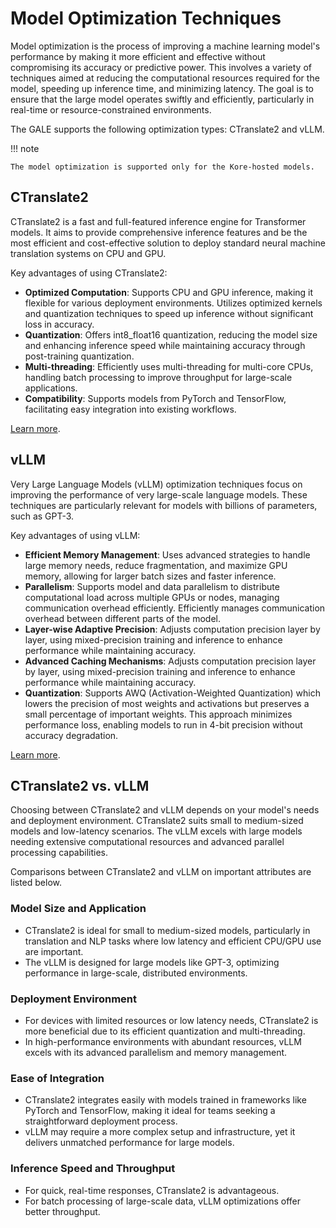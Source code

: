 



# Model Optimization Techniques

Model optimization is the process of improving a machine learning model's performance by making it more efficient and effective without compromising its accuracy or predictive power. This involves a variety of techniques aimed at reducing the computational resources required for the model, speeding up inference time, and minimizing latency. The goal is to ensure that the large model operates swiftly and efficiently, particularly in real-time or resource-constrained environments.

The GALE supports the following optimization types: CTranslate2 and vLLM.

!!! note

    The model optimization is supported only for the Kore-hosted models.


## CTranslate2

CTranslate2 is a fast and full-featured inference engine for Transformer models. It aims to provide comprehensive inference features and be the most efficient and cost-effective solution to deploy standard neural machine translation systems on CPU and GPU. 

Key advantages of using CTranslate2:



* **Optimized Computation**: Supports CPU and GPU inference, making it flexible for various deployment environments. Utilizes optimized kernels and quantization techniques to speed up inference without significant loss in accuracy.
* **Quantization**: Offers int8_float16 quantization, reducing the model size and enhancing inference speed while maintaining accuracy through post-training quantization. 
* **Multi-threading**:  Efficiently uses multi-threading for multi-core CPUs, handling batch processing to improve throughput for large-scale applications.
* **Compatibility**: Supports models from PyTorch and TensorFlow, facilitating easy integration into existing workflows.

[Learn more](https://opennmt.net/CTranslate2/).


## vLLM

Very Large Language Models (vLLM) optimization techniques focus on improving the performance of very large-scale language models. These techniques are particularly relevant for models with billions of parameters, such as GPT-3. 

Key advantages of using vLLM:



* **Efficient Memory Management**: Uses advanced strategies to handle large memory needs, reduce fragmentation, and maximize GPU memory, allowing for larger batch sizes and faster inference.
* **Parallelism**: Supports model and data parallelism to distribute computational load across multiple GPUs or nodes, managing communication overhead efficiently. Efficiently manages communication overhead between different parts of the model.
* **Layer-wise Adaptive Precision**: Adjusts computation precision layer by layer, using mixed-precision training and inference to enhance performance while maintaining accuracy.
* **Advanced Caching Mechanisms**: Adjusts computation precision layer by layer, using mixed-precision training and inference to enhance performance while maintaining accuracy.
* **Quantization**: Supports AWQ (Activation-Weighted Quantization) which lowers the precision of most weights and activations but preserves a small percentage of important weights. This approach minimizes performance loss, enabling models to run in 4-bit precision without accuracy degradation.


[Learn more](https://docs.vllm.ai/en/stable/index.html).


## CTranslate2 vs. vLLM

Choosing between CTranslate2 and vLLM depends on your model's needs and deployment environment. CTranslate2 suits small to medium-sized models and low-latency scenarios. The vLLM excels with large models needing extensive computational resources and advanced parallel processing capabilities.

Comparisons between CTranslate2 and vLLM on important attributes are listed below. 


### Model Size and Application



* CTranslate2 is ideal for small to medium-sized models, particularly in translation and NLP tasks where low latency and efficient CPU/GPU use are important.
* The vLLM is designed for large models like GPT-3, optimizing performance in large-scale, distributed environments.


### Deployment Environment



* For devices with limited resources or low latency needs, CTranslate2 is more beneficial due to its efficient quantization and multi-threading.
* In high-performance environments with abundant resources, vLLM excels with its advanced parallelism and memory management.


### Ease of Integration



* CTranslate2 integrates easily with models trained in frameworks like PyTorch and TensorFlow, making it ideal for teams seeking a straightforward deployment process.
* vLLM may require a more complex setup and infrastructure, yet it delivers unmatched performance for large models.


### Inference Speed and Throughput



* For quick, real-time responses, CTranslate2 is advantageous.
* For batch processing of large-scale data, vLLM optimizations offer better throughput.
